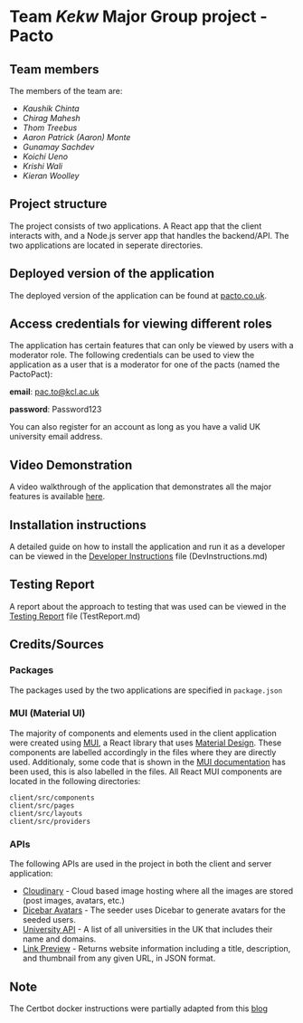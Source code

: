 # Team *Kekw* Major Group project - Pacto

## Team members

The members of the team are:

- *Kaushik Chinta*
- *Chirag Mahesh*
- *Thom Treebus*
- *Aaron Patrick (Aaron) Monte*
- *Gunamay Sachdev*
- *Koichi Ueno*
- *Krishi Wali*
- *Kieran Woolley*

<!-- *Add any further information about the team here, such as absent team members.* -->

## Project structure

The project consists of two applications. A React app that the client interacts with, and a Node.js server app that handles the backend/API. The two applications are located in seperate directories.

## Deployed version of the application

The deployed version of the application can be found at [pacto.co.uk](https://pacto.co.uk).


## Access credentials for viewing different roles

The application has certain features that can only be viewed by users with a moderator role. The following credentials can be used to view the application as a user that is a moderator for one of the pacts (named the PactoPact):

**email**: pac.to@kcl.ac.uk

**password**: Password123

You can also register for an account as long as you have a valid UK university email address. 

## Video Demonstration
A video walkthrough of the application that demonstrates all the major features is available [here](https://www.youtube.com/watch?v=-uVKdPKAN8w).

## Installation instructions

A detailed guide on how to install the application and run it as a developer can be viewed in the [Developer Instructions](/DevInstructions.md) file (DevInstructions.md)

## Testing Report

A report about the approach to testing that was used can be viewed in the [Testing Report](/TestReport.md) file (TestReport.md)

## Credits/Sources

### Packages 

The packages used by the two applications are specified in `package.json`

### MUI (Material UI)

The majority of components and elements used in the client application were created using [MUI](https://mui.com/), a React library that uses [Material Design](https://material.io/design). These components are labelled accordingly in the files where they are directly used. Additionaly, some code that is shown in the [MUI documentation](https://mui.com/getting-started/installation/) has been used, this is also labelled in the files. All React MUI components are located in the following directories:
```
client/src/components
client/src/pages
client/src/layouts
client/src/providers
```

### APIs 

The following APIs are used in the project in both the client and server application:

- [Cloudinary](https://cloudinary.com/) - Cloud based image hosting where all the images are stored (post images, avatars, etc.)
- [Dicebar Avatars](https://avatars.dicebear.com/) - The seeder uses Dicebar to generate avatars for the seeded users.
- [University API](http://universities.hipolabs.com/search?country=United%20Kingdom) - A list of all universities in the UK that includes their name and domains.
- [Link Preview](https://www.linkpreview.net/) - Returns website information including a title, description, and thumbnail from any given URL, in JSON format.

## Note

The Certbot docker instructions were partially adapted from this [blog](https://mindsers.blog/post/https-using-nginx-certbot-docker/)
